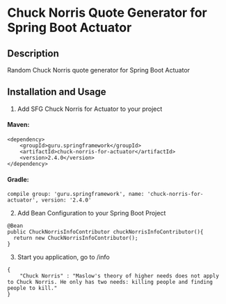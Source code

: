 # Chuck Norris Quote Generator for Spring Boot Actuator

## Description
Random Chuck Norris quote generator for Spring Boot Actuator 

## Installation and Usage
1. Add SFG Chuck Norris for Actuator to your project

#### Maven:

```
<dependency>
    <groupId>guru.springframework</groupId>
    <artifactId>chuck-norris-for-actuator</artifactId>
    <version>2.4.0</version>
</dependency>
```
         
#### Gradle:
```
compile group: 'guru.springframework', name: 'chuck-norris-for-actuator', version: '2.4.0'
```
         
2. Add Bean Configuration to your Spring Boot Project
```     
@Bean
public ChuckNorrisInfoContributor chuckNorrisInfoContributor(){
  return new ChuckNorrisInfoContributor();
}
```
              
3. Start you application, go to /info

```
{
    "Chuck Norris" : "Maslow's theory of higher needs does not apply to Chuck Norris. He only has two needs: killing people and finding people to kill."
}
 ```